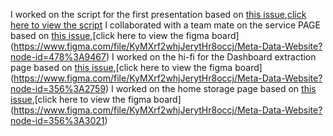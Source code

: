 I worked on the script for the first presentation based on [this issue](https://github.com/zuri-training/proj_fetch_meta_data_team_83/issues/72),[click here to view the script](https://docs.google.com/document/d/1ueXGHPracpr9FQR2QBbRK3m_7Angavfuxz0_P13jauE/edit?usp=sharing)
I collaborated with a team mate on the service PAGE based on [this issue](https://github.com/zuri-training/proj_fetch_meta_data_team_83/issues/32),[click here to view the figma board] (https://www.figma.com/file/KyMXrf2whjJerytHr8occj/Meta-Data-Website?node-id=478%3A9467)
I worked on the hi-fi for the Dashboard extraction page based on [this issue](https://github.com/zuri-training/proj_fetch_meta_data_team_83/issues/71),[click here to view the figma board] (https://www.figma.com/file/KyMXrf2whjJerytHr8occj/Meta-Data-Website?node-id=356%3A2759)
I worked on the home storage page based on [this issue](https://github.com/zuri-training/proj_fetch_meta_data_team_83/issues/71),[click here to view the figma board] (https://www.figma.com/file/KyMXrf2whjJerytHr8occj/Meta-Data-Website?node-id=356%3A3021)